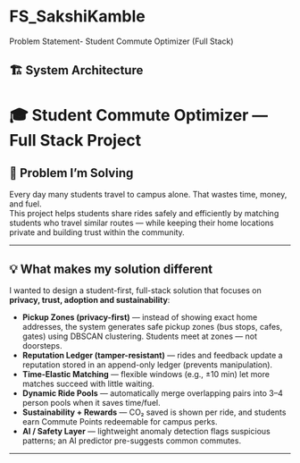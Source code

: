 # FS_SakshiKamble
Problem Statement- Student Commute Optimizer (Full Stack)
## 🏗️ System Architecture
# 🎓 Student Commute Optimizer — Full Stack Project

## 📌 Problem I’m Solving
Every day many students travel to campus alone. That wastes time, money, and fuel.  
This project helps students share rides safely and efficiently by matching students who travel similar routes — while keeping their home locations private and building trust within the community.

---

## 💡 What makes my solution different
I wanted to design a student-first, full-stack solution that focuses on **privacy, trust, adoption and sustainability**:

- **Pickup Zones (privacy-first)** — instead of showing exact home addresses, the system generates safe pickup zones (bus stops, cafes, gates) using DBSCAN clustering. Students meet at zones — not doorsteps.
- **Reputation Ledger (tamper-resistant)** — rides and feedback update a reputation stored in an append-only ledger (prevents manipulation).
- **Time-Elastic Matching** — flexible windows (e.g., ±10 min) let more matches succeed with little waiting.
- **Dynamic Ride Pools** — automatically merge overlapping pairs into 3–4 person pools when it saves time/fuel.
- **Sustainability + Rewards** — CO₂ saved is shown per ride, and students earn Commute Points redeemable for campus perks.
- **AI / Safety Layer** — lightweight anomaly detection flags suspicious patterns; an AI predictor pre-suggests common commutes.

---
